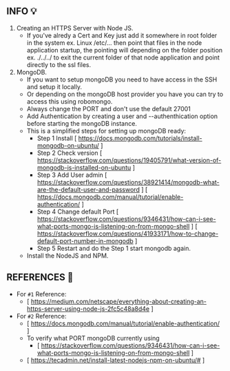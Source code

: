 
## INFO :bulb: ##
1. Creating an HTTPS Server with Node JS.
    - If you've alredy a Cert and Key just add it somewhere in root folder in the system ex. Linux /etc/...
    then point that files in the node application startup, the pointing will depending on the folder position
    ex. ./../../ to exit the current folder of that node application and point directly to the ssl files.
2. MongoDB.
    - If you want to setup mongoDB you need to have access in the SSH and setup it locally.
    - Or depending on the mongoDB host provider you have you can try to access this using robomongo.
    - Always change the PORT and don't use the default 27001 
    - Add Authentication by creating a user and --authenthication option before starting the mongoDB instance.
    - This is a simplified steps for setting up mongoDB ready:
        - Step 1 Install
            [ https://docs.mongodb.com/tutorials/install-mongodb-on-ubuntu/ ]
        - Step 2 Check version
            [ https://stackoverflow.com/questions/19405791/what-version-of-mongodb-is-installed-on-ubuntu ]
        - Step 3 Add User admin
            [ https://stackoverflow.com/questions/38921414/mongodb-what-are-the-default-user-and-password ]
            [ https://docs.mongodb.com/manual/tutorial/enable-authentication/ ]
        - Step 4 Change default Port
            [ https://stackoverflow.com/questions/9346431/how-can-i-see-what-ports-mongo-is-listening-on-from-mongo-shell ]
            [ https://stackoverflow.com/questions/41933171/how-to-change-default-port-number-in-mongodb ]
        - Step 5 Restart and do the Step 1 start mongodb again.
    - Install the NodeJS and NPM.

## REFERENCES :link: ##
- For ``#1`` Reference:
    - [ https://medium.com/netscape/everything-about-creating-an-https-server-using-node-js-2fc5c48a8d4e ]
- For ``#2`` Reference:
    - [ https://docs.mongodb.com/manual/tutorial/enable-authentication/ ]
    - To verify what PORT mongoDB currently using
        - [ https://stackoverflow.com/questions/9346431/how-can-i-see-what-ports-mongo-is-listening-on-from-mongo-shell ]
    - [ https://tecadmin.net/install-latest-nodejs-npm-on-ubuntu/# ]
